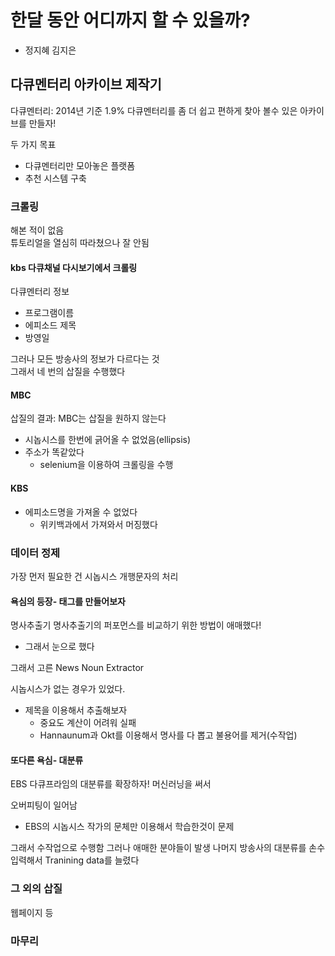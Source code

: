 # 한달 동안 어디까지 할 수 있을까?

- 정지혜 김지은

## 다큐멘터리 아카이브 제작기

다큐멘터리: 2014년 기준 1.9%
다큐멘터리를 좀 더 쉽고 편하게 찾아 볼수 있은 아카이브를 만들자!

두 가지 목표

- 다큐멘터리만 모아놓은 플랫폼
- 추천 시스템 구축

### 크롤링

해본 적이 없음  
튜토리얼을 열심히 따라쳤으나 잘 안됨

#### kbs 다큐채널 다시보기에서 크롤링

다큐멘터리 정보

- 프로그램이름
- 에피소드 제목
- 방영일

그러나 모든 방송사의 정보가 다르다는 것  
그래서 네 번의 삽질을 수행했다

#### MBC

삽질의 결과: MBC는 삽질을 원하지 않는다

- 시놉시스를 한번에 긁어올 수 없었음(ellipsis)
- 주소가 똑같았다
  - selenium을 이용하여 크롤링을 수행

#### KBS

- 에피소드명을 가져올 수 없었다
  - 위키백과에서 가져와서 머징했다

### 데이터 정제

가장 먼저 필요한 건 시놉시스
개행문자의 처리

#### 욕심의 등장- 태그를 만들어보자

명사추출기
명사추출기의 퍼포먼스를 비교하기 위한 방법이 애매했다!

- 그래서 눈으로 했다

그래서 고른 News Noun Extractor

시놉시스가 없는 경우가 있었다.

- 제목을 이용해서 추출해보자
  - 중요도 계산이 어려워 실패
  - Hannaunum과 Okt를 이용해서 명사를 다 뽑고 불용어를 제거(수작업)

#### 또다른 욕심- 대분류

EBS 다큐프라임의 대분류를 확장하자!
머신러닝을 써서

오버피팅이 일어남

- EBS의 시놉시스 작가의 문체만 이용해서 학습한것이 문제

그래서 수작업으로 수행함
그러나 애매한 분야들이 발생
나머지 방송사의 대분류를 손수 입력해서 Tranining data를 늘렸다


### 그 외의 삽질

웹페이지 등

### 마무리

